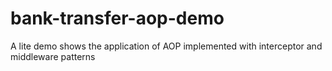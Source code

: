 # bank-transfer-aop-demo
A lite demo shows the application of AOP implemented with interceptor and middleware patterns
